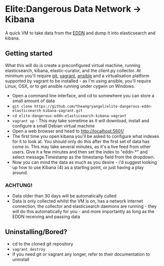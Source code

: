 # Elite:Dangerous Data Network -> Kibana
A quick VM to take data from the [EDDN](https://forums.frontier.co.uk/showthread.php?t=57986) and dump it into
elasticsearch and kibana.

## Getting started
What this will do is create a preconfigured virtual machine, running elasticsearch, kibana, elastic-curator, 
and the client.py collector. At minimum you'll require [git](http://git-scm.com/), [vagrant](https://www.vagrantup.com/), [ansible](http://www.ansible.com/) and a virtualisation platform supported by vagrant to be installed - as I'm using ansible, you'll require Linux, OSX, or to get ansible running under cygwin on Windows.

  - Open a command line interface, and cd to somewhere you can store a small amount of data
  - `git clone https://github.com/theangryangel/elite-dangerous-eddn-elasticsearch-kibana-vagrant.git`
  - `cd elite-dangerous-eddn-elasticsearch-kibana-vagrant`
  - `vagrant up` - This may take sometime as it will download, install and configure a small Debian virtual machine
  - Open a web browser and head to [http://localhost:5601/](http://localhost:5601/)
  - The first time you open kibana you'll be asked to configure what indexes for it to look at. You should only do this
    after the first set of data has come in. This may take several minutes, as it's a live feed from other users.
	Give it a few minutes and then set the index to "eddn-*" and select message.Timestamp as the timestamp field from
	the dropdown.
  - Now you can mind the data as much as you desire - i'd suggest looking up how to use Kibana (4) as a starting point,
    or just having a play around.

### ACHTUNG!
  - Data older than 30 days will be automatically culled
  - Data is only collected whilst the VM is on, has a network internet connection, the collector and elasticsearch
    daemons are running - they will do this automatically for you - and more
	importantly as long as the EDDN receiving and passing data

## Uninstalling/Bored?
  - cd to the cloned git repository
  - `vagrant destroy`
  - If you need git or vagrant any longer, refer to their documentation to
    uninstall
